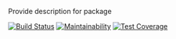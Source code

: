 Provide description for package

[![Build Status](https://travis-ci.org/c137digital/unv_template.svg?branch=master)](https://travis-ci.org/c137digital/unv_template)
[![Maintainability](https://api.codeclimate.com/v1/badges/d55631dca90a900ce134/maintainability)](https://codeclimate.com/github/c137digital/unv_template/maintainability)
[![Test Coverage](https://api.codeclimate.com/v1/badges/d55631dca90a900ce134/test_coverage)](https://codeclimate.com/github/c137digital/unv_template/test_coverage)
